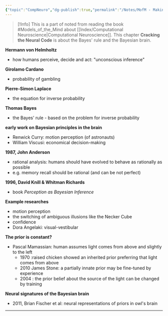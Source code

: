```yaml
---
{"topic":"CompNeuro","dg-publish":true,"permalink":"/Notes/MofM - Making Rational Decisions/","dgPassFrontmatter":true,"noteIcon":""}
---
```


>[!Info]
>This is a part of noted from reading the book #Models_of_the_Mind about  [[Index/Computational Neuroscience\|Computational Neuroscience]].
>This chapter **Cracking the Neural Code** is about the Bayes' rule and the Bayesian brain.

**Hermann von Helmholtz**
- how humans perceive, decide and act: "unconscious inference"

**Girolamo Cardano**
- probability of gambling

**Pierre-Simon Laplace**
- the equation for inverse probability

**Thomas Bayes**
- the Bayes' rule - based on the problem for inverse probability

**early work on Bayesian principles in the brain**
- Renwick Curry: motion perception (of astronauts)
- William Viscusi: economical decision-making

**1987, John Anderson**
- rational analysis: humans should have evolved to behave as rationally as possible
- e.g. memory recall should be rational (and can be not perfect)

**1996, David Knill & Whitman Richards**
- book _Perception as Bayesian Inference_

**Example researches**
- motion perception
- the switching of ambiguous illusions like the Necker Cube
- confidence
- Dora Angelaki: visual-vestibular 

**The prior is constant?**
- Pascal Mamassian: human assumes light comes from above and slightly to the left
	- 1970 :raised chicken showed an inherited prior preferring that light comes from above
	- 2010 James Stone: a partially innate prior may be fine-tuned by experience
	- 2004 : the prior belief about the source of the light can be changed by training

**Neural signatures of the Bayesian brain**
- 2011, Brian Fischer et al: neural representations of priors in owl's brain

****